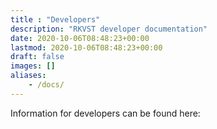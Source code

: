 ```yaml
---
title : "Developers"
description: "RKVST developer documentation"
date: 2020-10-06T08:48:23+00:00
lastmod: 2020-10-06T08:48:23+00:00
draft: false
images: []
aliases:
    - /docs/
---
```

Information for developers can be found here: